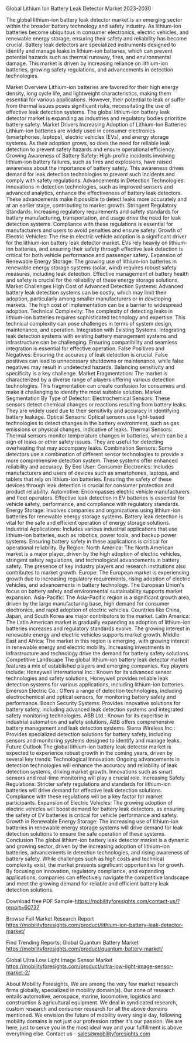 Global Lithium Ion Battery Leak Detector Market 2023-2030

The global lithium-ion battery leak detector market is an emerging sector within the broader battery technology and safety industry. As lithium-ion batteries become ubiquitous in consumer electronics, electric vehicles, and renewable energy storage, ensuring their safety and reliability has become crucial. Battery leak detectors are specialized instruments designed to identify and manage leaks in lithium-ion batteries, which can prevent potential hazards such as thermal runaway, fires, and environmental damage. This market is driven by increasing reliance on lithium-ion batteries, growing safety regulations, and advancements in detection technologies.

Market Overview
Lithium-ion batteries are favored for their high energy density, long cycle life, and lightweight characteristics, making them essential for various applications. However, their potential to leak or suffer from thermal issues poses significant risks, necessitating the use of effective leak detection systems. The global lithium-ion battery leak detector market is expanding as industries and regulatory bodies prioritize battery safety.
Market Drivers
Increasing Adoption of Lithium-Ion Batteries: Lithium-ion batteries are widely used in consumer electronics (smartphones, laptops), electric vehicles (EVs), and energy storage systems. As their adoption grows, so does the need for reliable leak detection to prevent safety hazards and ensure operational efficiency.
Growing Awareness of Battery Safety: High-profile incidents involving lithium-ion battery failures, such as fires and explosions, have raised awareness about the importance of battery safety. This awareness drives demand for leak detection technologies to prevent such incidents and comply with safety regulations.
Advancements in Detection Technologies: Innovations in detection technologies, such as improved sensors and advanced analytics, enhance the effectiveness of battery leak detectors. These advancements make it possible to detect leaks more accurately and at an earlier stage, contributing to market growth.
Stringent Regulatory Standards: Increasing regulatory requirements and safety standards for battery manufacturing, transportation, and usage drive the need for leak detection systems. Compliance with these regulations is essential for manufacturers and users to avoid penalties and ensure safety.
Growth of Electric Vehicles: The rise in electric vehicle adoption is a significant driver for the lithium-ion battery leak detector market. EVs rely heavily on lithium-ion batteries, and ensuring their safety through effective leak detection is critical for both vehicle performance and passenger safety.
Expansion of Renewable Energy Storage: The growing use of lithium-ion batteries in renewable energy storage systems (solar, wind) requires robust safety measures, including leak detection. Effective management of battery health and safety is crucial for the reliability of these energy storage solutions.
Market Challenges
High Cost of Advanced Detection Systems: Advanced battery leak detection systems can be costly, which may limit their adoption, particularly among smaller manufacturers or in developing markets. The high cost of implementation can be a barrier to widespread adoption.
Technical Complexity: The complexity of detecting leaks in lithium-ion batteries requires sophisticated technology and expertise. This technical complexity can pose challenges in terms of system design, maintenance, and operation.
Integration with Existing Systems: Integrating leak detection systems with existing battery management systems and infrastructure can be challenging. Ensuring compatibility and seamless integration is essential for effective operation.
False Positives and Negatives: Ensuring the accuracy of leak detection is crucial. False positives can lead to unnecessary shutdowns or maintenance, while false negatives may result in undetected hazards. Balancing sensitivity and specificity is a key challenge.
Market Fragmentation: The market is characterized by a diverse range of players offering various detection technologies. This fragmentation can create confusion for consumers and make it challenging to identify the most suitable solution.
Market Segmentation
By Type of Detector:
Electrochemical Sensors: These sensors detect chemical changes or reactions resulting from battery leaks. They are widely used due to their sensitivity and accuracy in identifying battery leakage.
Optical Sensors: Optical sensors use light-based technologies to detect changes in the battery environment, such as gas emissions or physical changes, indicative of leaks.
Thermal Sensors: Thermal sensors monitor temperature changes in batteries, which can be a sign of leaks or other safety issues. They are useful for detecting overheating that may accompany leaks.
Combination Sensors: Some detectors use a combination of different sensor technologies to provide a more comprehensive detection system. These systems offer enhanced reliability and accuracy.
By End User:
Consumer Electronics: Includes manufacturers and users of devices such as smartphones, laptops, and tablets that rely on lithium-ion batteries. Ensuring the safety of these devices through leak detection is crucial for consumer protection and product reliability.
Automotive: Encompasses electric vehicle manufacturers and fleet operators. Effective leak detection in EV batteries is essential for vehicle safety, performance, and compliance with regulatory standards.
Energy Storage: Involves companies and organizations using lithium-ion batteries for renewable energy storage systems. Battery leak detection is vital for the safe and efficient operation of energy storage solutions.
Industrial Applications: Includes various industrial applications that use lithium-ion batteries, such as robotics, power tools, and backup power systems. Ensuring battery safety in these applications is critical for operational reliability.
By Region:
North America: The North American market is a major player, driven by the high adoption of electric vehicles, stringent safety regulations, and technological advancements in battery safety. The presence of key industry players and research institutions also contributes to market growth.
Europe: The European market is experiencing growth due to increasing regulatory requirements, rising adoption of electric vehicles, and advancements in battery technology. The European Union's focus on battery safety and environmental sustainability supports market expansion.
Asia-Pacific: The Asia-Pacific region is a significant growth area, driven by the large manufacturing base, high demand for consumer electronics, and rapid adoption of electric vehicles. Countries like China, Japan, and South Korea are major contributors to the market.
Latin America: The Latin American market is gradually expanding as adoption of lithium-ion batteries increases and regulatory standards evolve. The growing interest in renewable energy and electric vehicles supports market growth.
Middle East and Africa: The market in this region is emerging, with growing interest in renewable energy and electric mobility. Increasing investments in infrastructure and technology drive the demand for battery safety solutions.
Competitive Landscape
The global lithium-ion battery leak detector market features a mix of established players and emerging companies. Key players include:
Honeywell International Inc.: Known for its advanced sensor technologies and safety solutions, Honeywell provides reliable leak detection systems for various applications, including lithium-ion batteries.
Emerson Electric Co.: Offers a range of detection technologies, including electrochemical and optical sensors, for monitoring battery safety and performance.
Bosch Security Systems: Provides innovative solutions for battery safety, including advanced leak detection systems and integrated safety monitoring technologies.
ABB Ltd.: Known for its expertise in industrial automation and safety solutions, ABB offers comprehensive battery management and leak detection systems.
Sierra Wireless Inc.: Provides specialized detection solutions for battery safety, including sensors and monitoring systems designed to identify and manage leaks.
Future Outlook
The global lithium-ion battery leak detector market is expected to experience robust growth in the coming years, driven by several key trends:
Technological Innovation: Ongoing advancements in detection technologies will enhance the accuracy and reliability of leak detection systems, driving market growth. Innovations such as smart sensors and real-time monitoring will play a crucial role.
Increasing Safety Regulations: Stricter safety regulations and standards for lithium-ion batteries will drive demand for effective leak detection solutions. Compliance with these regulations will be a key factor for market participants.
Expansion of Electric Vehicles: The growing adoption of electric vehicles will boost demand for battery leak detectors, as ensuring the safety of EV batteries is critical for vehicle performance and safety.
Growth in Renewable Energy Storage: The increasing use of lithium-ion batteries in renewable energy storage systems will drive demand for leak detection solutions to ensure the safe operation of these systems.
Conclusion
The global lithium-ion battery leak detector market is a dynamic and growing sector, driven by the increasing adoption of lithium-ion batteries, advancements in detection technologies, and rising awareness of battery safety. While challenges such as high costs and technical complexity exist, the market presents significant opportunities for growth. By focusing on innovation, regulatory compliance, and expanding applications, companies can effectively navigate the competitive landscape and meet the growing demand for reliable and efficient battery leak detection solutions.

Download free PDF Sample-https://mobilityforesights.com/contact-us/?report=60737



Browse Full Market Research Report 
https://mobilityforesights.com/product/lithium-ion-battery-leak-detector-market/


Find Trending Reports:
Global Quantum Battery Market
https://mobilityforesights.com/product/quantum-battery-market/

Global Ultra Low Light Image Sensor Market
https://mobilityforesights.com/product/ultra-low-light-image-sensor-market-2/






About Mobility Foresights,
We are among the very few market research firms globally, specialized in mobility domain(s). Our zone of research entails automotive, aerospace, marine, locomotive, logistics and construction & agricultural equipment. We deal in syndicated research, custom research and consumer research for all the above domains mentioned.
We envision the future of mobility every single day, following mobility domains is not just our profession rather it's our passion. We are here, just to serve you in the most ideal way and your fulfillment is above everything else. Contact us -  sales@mobilityforesights.com 
